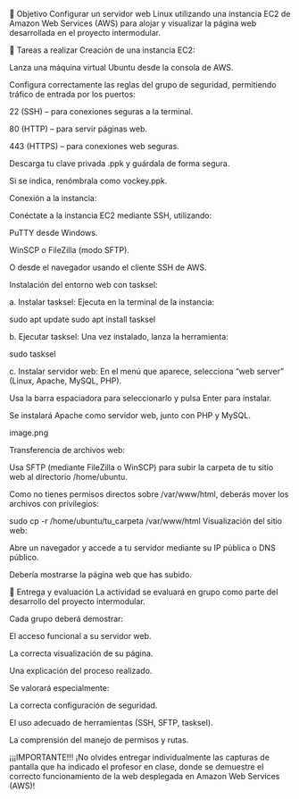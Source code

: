 🎯 Objetivo
Configurar un servidor web Linux utilizando una instancia EC2 de Amazon Web Services (AWS) para alojar y visualizar la página web desarrollada en el proyecto intermodular.

🧩 Tareas a realizar
Creación de una instancia EC2:

Lanza una máquina virtual Ubuntu desde la consola de AWS.

Configura correctamente las reglas del grupo de seguridad, permitiendo tráfico de entrada por los puertos:

22 (SSH) – para conexiones seguras a la terminal.

80 (HTTP) – para servir páginas web.

443 (HTTPS) – para conexiones web seguras.

Descarga tu clave privada .ppk y guárdala de forma segura.

Si se indica, renómbrala como vockey.ppk.

Conexión a la instancia:

Conéctate a la instancia EC2 mediante SSH, utilizando:

PuTTY desde Windows.

WinSCP o FileZilla (modo SFTP).

O desde el navegador usando el cliente SSH de AWS.

Instalación del entorno web con tasksel:

a. Instalar tasksel:
Ejecuta en la terminal de la instancia:

sudo apt update
sudo apt install tasksel

b. Ejecutar tasksel:
Una vez instalado, lanza la herramienta:

sudo tasksel

c. Instalar servidor web:
En el menú que aparece, selecciona “web server” (Linux, Apache, MySQL, PHP).

Usa la barra espaciadora para seleccionarlo y pulsa Enter para instalar.

Se instalará Apache como servidor web, junto con PHP y MySQL.

image.png

Transferencia de archivos web:

Usa SFTP (mediante FileZilla o WinSCP) para subir la carpeta de tu sitio web al directorio /home/ubuntu.

Como no tienes permisos directos sobre /var/www/html, deberás mover los archivos con privilegios:

sudo cp -r /home/ubuntu/tu_carpeta /var/www/html
Visualización del sitio web:

Abre un navegador y accede a tu servidor mediante su IP pública o DNS público.

Debería mostrarse la página web que has subido.

📌 Entrega y evaluación
La actividad se evaluará en grupo como parte del desarrollo del proyecto intermodular.

Cada grupo deberá demostrar:

El acceso funcional a su servidor web.

La correcta visualización de su página.

Una explicación del proceso realizado.

Se valorará especialmente:

La correcta configuración de seguridad.

El uso adecuado de herramientas (SSH, SFTP, tasksel).

La comprensión del manejo de permisos y rutas.

 

¡¡¡IMPORTANTE!!! ¡No olvides entregar individualmente las capturas de pantalla que ha indicado el profesor en clase, donde se demuestre el correcto funcionamiento de la web desplegada en Amazon Web Services (AWS)!
